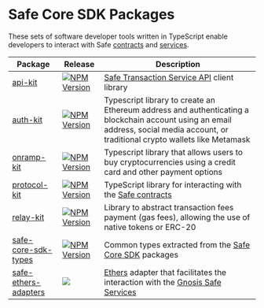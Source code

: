# Safe Core SDK Packages

These sets of software developer tools written in TypeScript enable developers to interact with Safe [contracts](https://github.com/safe-global/safe-contracts) and [services](https://github.com/safe-global/safe-transaction-service).

| Package                                                                                                                                                         | Release                                                                                                                                                                                                                                                                                                      | Description                                                                                                                                                                                |
| --------------------------------------------------------------------------------------------------------------------------------------------------------------- | ------------------------------------------------------------------------------------------------------------------------------------------------------------------------------------------------------------------------------------------------------------------------------------------------------------ | ------------------------------------------------------------------------------------------------------------------------------------------------------------------------------------------ |
| ​​[api-kit](https://github.com/safe-global/safe-core-sdk/tree/main/packages/api-kit)                                                    | ​​[​![NPM Version](https://badge.fury.io/js/%40safe-global%2Fapi-kit.svg)​](https://badge.fury.io/js/%40safe-global%2Fapi-kit)​​ | [Safe Transaction Service API](https://github.com/safe-global/safe-transaction-service) client library                                                                                     |
| [auth-kit](https://github.com/safe-global/safe-core-sdk/tree/main/packages/auth-kit)                                                                  | ​​​[​![NPM Version](https://badge.fury.io/js/%40safe-global%2Fauth-kit.svg)​](https://badge.fury.io/js/%40safe-global%2Fauth-kit)​                   | Typescript library to create an Ethereum address and authenticating a blockchain account using an email address, social media account, or traditional crypto wallets like Metamask                                             |
| [onramp-kit](https://github.com/safe-global/safe-core-sdk/tree/main/packages/onramp-kit)                                                                  | ​​​[​![NPM Version](https://badge.fury.io/js/%40safe-global%2Fonramp-kit.svg)​](https://badge.fury.io/js/%40safe-global%2Fonramp-kit)​                   | Typescript library that allows users to buy cryptocurrencies using a credit card and other payment options                                                    |
| [protocol-kit](https://github.com/safe-global/safe-core-sdk/tree/main/packages/protocol-kit)                                                                  | ​​​[​![NPM Version](https://badge.fury.io/js/%40safe-global%2Fprotocol-kit.svg)​](https://badge.fury.io/js/%40safe-global%2Fprotocol-kit)​                   | TypeScript library for interacting with the [Safe contracts](https://github.com/safe-global/safe-contracts)​​                                                                  |
| [relay-kit](https://github.com/safe-global/safe-core-sdk/tree/main/packages/relay-kit)                                                                  | ​​​[​![NPM Version](https://badge.fury.io/js/%40safe-global%2Frelay-kit.svg)​](https://badge.fury.io/js/%40safe-global%2Frelay-kit)​                   | Library to abstract transaction fees payment (gas fees), allowing the use of native tokens or ERC-20​​                                                                  |
| [safe-core-sdk-types](https://github.com/safe-global/safe-core-sdk/tree/main/packages/safe-core-sdk-types)                                                      | ​​[​![NPM Version](https://badge.fury.io/js/%40safe-global%2Fsafe-core-sdk-types.svg)​](https://badge.fury.io/js/%40safe-global%2Fsafe-core-sdk-types)   | Common types extracted from the [Safe Core SDK](https://github.com/safe-global/safe-core-sdk/tree/main/packages) packages​                                                                 |
| ​[safe-ethers-adapters](https://github.com/safe-global/safe-core-sdk/tree/main/packages/safe-ethers-adapters)                                                   | ​​[​![](https://camo.githubusercontent.com/62da84e05b7e25aa7458a90df1f07d50689d95dbce8e012cad4f1aa4c60b7fa4/68747470733a2f2f62616467652e667572792e696f2f6a732f253430676e6f7369732e706d253246736166652d6574686572732d61646170746572732e737667)](https://badge.fury.io/js/%40gnosis.pm%2Fsafe-ethers-adapters) | [Ethers](https://docs.ethers.io/v5/single-page/) adapter that facilitates the interaction with the [Gnosis Safe Services](https://github.com/safe-global/safe-transaction-service)         |
